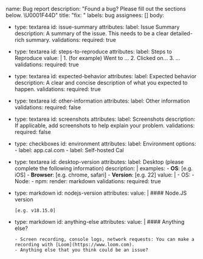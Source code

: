 name: Bug report
description: "Found a bug? Please fill out the sections below. \U0001F44D"
title: "fix: "
labels: bug
assignees: []
body:
- type: textarea
  id: issue-summary
  attributes:
    label: Issue Summary
    description: A summary of the issue. This needs to be a clear detailed-rich summary.
  validations:
    required: true
- type: textarea
  id: steps-to-reproduce
  attributes:
    label: Steps to Reproduce
    value: |
      1. (for example) Went to ...
      2. Clicked on...
      3. ...
  validations:
    required: true
- type: textarea
  id: expected-behavior
  attributes:
    label: Expected behavior
    description: A clear and concise description of what you expected to happen.
  validations:
    required: true
- type: textarea
  id: other-information
  attributes:
    label: Other information
  validations:
    required: false
- type: textarea
  id: screenshots
  attributes:
    label: Screenshots
    description: If applicable, add screenshots to help explain your problem.
  validations:
    required: false
- type: checkboxes
  id: environment
  attributes:
    label: Environment
    options:
      - label: app.cal.com
      - label: Self-hosted Cal
- type: textarea
  id: desktop-version
  attributes:
    label: Desktop (please complete the following information)
    description: | 
      examples: 
      - **OS**: [e.g. iOS]
      - **Browser**: [e.g. chrome, safari]
      - **Version**: [e.g. 22]
    value: |
      - OS:
      - Node:
      - npm: 
    render: markdown
  validations:
    required: true
- type: markdown
  id: nodejs-version
  attributes:
    value: | 
      #### Node.JS version
      
      [e.g. v18.15.0] 
- type: markdown
  id: anything-else
  attributes:
    value: |
      #### Anything else?
      
      - Screen recording, console logs, network requests: You can make a recording with [Loom](https://www.loom.com).
      - Anything else that you think could be an issue?

